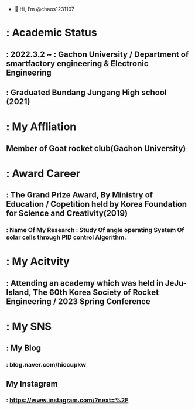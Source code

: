 - 👋 Hi, I’m @chaos1231107

# : Academic Status 
## : 2022.3.2 ~ : Gachon University / Department of smartfactory engineering & Electronic Engineering
## : Graduated Bundang Jungang High school (2021)

# : My Affliation
## Member of Goat rocket club(Gachon University)

# : Award Career
## : The Grand Prize Award, By Ministry of Education / Copetition held by Korea Foundation for Science and Creativity(2019)
### : Name Of My Research : Study Of angle operating System Of solar cells through PID control Algorithm.

# : My Acitvity
## : Attending an academy which was held in JeJu-Island, The 60th Korea Society of Rocket Engineering / 2023 Spring Conference

# : My SNS
## : My Blog
### : blog.naver.com/hiccupkw
## My Instagram 
### : https://www.instagram.com/?next=%2F
